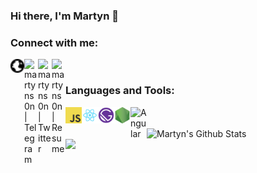 ### Hi there, I'm Martyn 👋

### Connect with me:

[<img align="left" alt="someta.site" width="22px" src="https://raw.githubusercontent.com/iconic/open-iconic/master/svg/globe.svg" />][website]
[<img align="left" alt="martyns0n | Telegram" width="22px" src="https://cdn.jsdelivr.net/npm/simple-icons@v3/icons/telegram.svg" />][telegram]
[<img align="left" alt="martyns0n | Twitter" width="22px" src="https://cdn.jsdelivr.net/npm/simple-icons@v3/icons/twitter.svg" />][twitter]
[<img align="left" alt="martyns0n | Resume" width="22px" src="https://cdn.jsdelivr.net/npm/simple-icons@v3/icons/notion.svg" />][resume]


<br />

### Languages and Tools:

<img align="left" alt="JavaScript" width="26px" src="https://raw.githubusercontent.com/github/explore/80688e429a7d4ef2fca1e82350fe8e3517d3494d/topics/javascript/javascript.png" />
<img align="left" alt="React" width="26px" src="https://raw.githubusercontent.com/github/explore/80688e429a7d4ef2fca1e82350fe8e3517d3494d/topics/react/react.png" />
<img align="left" alt="Gatsby" width="26px" src="https://raw.githubusercontent.com/github/explore/e94815998e4e0713912fed477a1f346ec04c3da2/topics/gatsby/gatsby.png" />
<img align="left" alt="Node.js" width="26px" src="https://raw.githubusercontent.com/github/explore/80688e429a7d4ef2fca1e82350fe8e3517d3494d/topics/nodejs/nodejs.png" />
<img align="left" alt="Angular" width="26px" src='https://cdn.jsdelivr.net/npm/simple-icons@3.0.1/icons/angular.svg' alt='angular'>

</br>
</br>

<img align="left" alt="Martyn's Github Stats" src="https://github-readme-stats.vercel.app/api?username=m0rtyn&show_icons=true&hide_border=true" />

</br>

<img src="https://wakatime.com/share/@martyns0n/0d1a7abb-9bd1-4951-8d95-f09af9bf03c9.png" />

[website]: https://someta.site
[twitter]: https://twitter.com/somartyn
[youtube]: https://www.youtube.com/channel/UCPE-DYC7ifz-BK47nm6VKHA
[linkedin]: https://linkedin.com/in/martyns0n
[telegram]: https://t.me/martyns0n
[resume]: https://www.notion.so/martyns0n/e-b4cf8e86c55143aa887051f12abe1391
